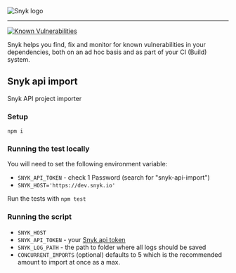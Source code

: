![Snyk logo](https://snyk.io/style/asset/logo/snyk-print.svg)

***

[![Known Vulnerabilities](https://snyk.io/test/github/snyk/snyk-api-import/badge.svg)](https://snyk.io/test/github/snyk/snyk-api-import)

Snyk helps you find, fix and monitor for known vulnerabilities in your dependencies, both on an ad hoc basis and as part of your CI (Build) system.

## Snyk api import
Snyk API project importer


### Setup
`npm i`

### Running the test locally
You will need to set the following environment variable:
  - `SNYK_API_TOKEN` - check 1 Password (search for "snyk-api-import")
  - `SNYK_HOST='https://dev.snyk.io'`

Run the tests with `npm test`


### Running the script
- `SNYK_HOST`
- `SNYK_API_TOKEN` - your [Snyk api token](https://app.snyk.io/account)
- `SNYK_LOG_PATH` - the path to folder where all logs should be saved
- `CONCURRENT_IMPORTS` (optional) defaults to 5 which is the recommended amount to import at once as a max.



